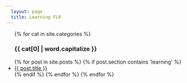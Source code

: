 ```yaml
---
  layout: page
  title: Learning FLR
---
```


<ul>
	{% for cat in site.categories %}
    <h3>{{ cat[0] | word.capitalize }}</h3>
  {% for post in site.posts %}
		{% if post.section contains 'learning' %}
    	<li>
	      <a href="{{ post.url }}">{{ post.title }}</a>
    	</li>
		{% endif %}
  {% endfor %}
	{% endfor %}
</ul>



